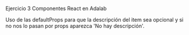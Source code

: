Ejercicio 3 Componentes React en Adalab 

Uso de las defaultProps para que la descripción del item sea opcional y si no nos lo pasan por props aparezca 'No hay descripción'.
